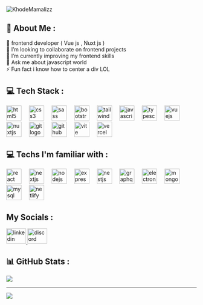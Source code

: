 ![KhodeMamalizz](https://capsule-render.vercel.app/api?type=venom&height=150&color=gradient&text=Hey%20%20there👋&section=header&reversal=false&textBg=false&fontAlign=42&animation=fadeIn&rotate=0&desc=I'm%20Mamalizz-dev&fontAlignY=41&descAlignY=75&descAlign=64&fontSize=50&descSize=25)


<h2 align="left">💫 About Me :</h2>
🔭 frontend developer ( Vue js , Nuxt js )<br>👯 I’m looking to collaborate on frontend projects<br>🌱 I’m currently improving my frontend skills<br>💬 Ask me about javascript world<br>⚡ Fun fact i know how to center  a div LOL

<h2 align="left">💻 Tech Stack :</h2>
<div align="left">
  <img src="https://skillicons.dev/icons?i=html" height="40" alt="html5 logo"  />
  <img width="12" />
  <img src="https://skillicons.dev/icons?i=css" height="40" alt="css3 logo"  />
  <img width="12" />
  <img src="https://skillicons.dev/icons?i=sass" height="40" alt="sass logo"  />
  <img width="12" />
  <img src="https://skillicons.dev/icons?i=bootstrap" height="40" alt="bootstrap logo"  />
  <img width="12" />
  <img src="https://skillicons.dev/icons?i=tailwind" height="40" alt="tailwindcss logo"  />
  <img width="12" />
  <img src="https://skillicons.dev/icons?i=js" height="40" alt="javascript logo"  />
  <img width="12" />
  <img src="https://skillicons.dev/icons?i=ts" height="40" alt="typescript logo"  />
  <img width="12" />
  <img src="https://skillicons.dev/icons?i=vue" height="40" alt="vuejs logo"  />
  <img width="12" />
  <img src="https://skillicons.dev/icons?i=nuxtjs" height="40" alt="nuxtjs logo"  />
  <img width="12" />
  <img src="https://skillicons.dev/icons?i=git" height="40" alt="git logo"  />
  <img width="12" />
  <img src="https://skillicons.dev/icons?i=github" height="40" alt="github logo"  />
  <img width="12" />
  <img src="https://skillicons.dev/icons?i=vite" height="40" alt="vite logo"  />
  <img width="12" />
  <img src="https://skillicons.dev/icons?i=vercel" height="40" alt="vercel logo"  />

</div>

###

<h2 align="left">💻 Techs I'm familiar with :</h2>
<div align="left">
    <img src="https://skillicons.dev/icons?i=react" height="40" alt="react logo"  />
    <img width="12" />
    <img src="https://skillicons.dev/icons?i=nextjs" height="40" alt="nextjs logo"  />
    <img width="12" />
    <img src="https://skillicons.dev/icons?i=nodejs" height="40" alt="nodejs logo"  />
    <img width="12" />
    <img src="https://skillicons.dev/icons?i=express" height="40" alt="express logo"  />
    <img width="12" />
    <img src="https://skillicons.dev/icons?i=nestjs" height="40" alt="nestjs logo"  />
    <img width="12" />
    <img src="https://skillicons.dev/icons?i=graphql" height="40" alt="graphql logo"  />
    <img width="12" />
    <img src="https://skillicons.dev/icons?i=electron" height="40" alt="electron logo"  />
    <img width="12" />
    <img src="https://skillicons.dev/icons?i=mongodb" height="40" alt="mongodb logo"  />
    <img width="12" />
    <img src="https://skillicons.dev/icons?i=mysql" height="40" alt="mysql logo"  />
    <img width="12" />
    <img src="https://skillicons.dev/icons?i=netlify" height="40" alt="netlify logo"  />
    <img width="12" />
</div>

<h2 align="left">My Socials :</h2>
<div align="left">
  <a href="https://www.linkedin.com/in/mohammad-hossein-ghorbani-5535242b5/" target="_blank">
    <img src="https://raw.githubusercontent.com/maurodesouza/profile-readme-generator/master/src/assets/icons/social/linkedin/default.svg" width="52" height="40" alt="linkedin logo"  />
  </a>
  <a href="https://discord.com/users/mamalizz/" target="_blank">
    <img src="https://raw.githubusercontent.com/maurodesouza/profile-readme-generator/master/src/assets/icons/social/discord/default.svg" width="52" height="40" alt="discord logo"  />
  </a>
</div>

<h2 align="left">📊 GitHub Stats :</h2>

![](https://github-readme-stats.vercel.app/api/top-langs/?username=mamalizz-dev&theme=vue-dark&hide_border=false&include_all_commits=true&count_private=true&layout=compact)

---
[![](https://visitcount.itsvg.in/api?id=KhodeMamalizz&icon=5&color=8)](https://visitcount.itsvg.in)

<!-- Proudly created with GPRM ( https://gprm.itsvg.in ) -->
